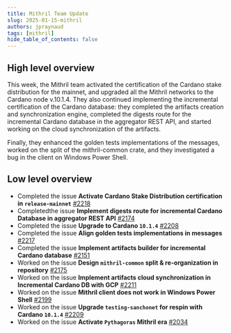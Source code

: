 ```yaml
---
title: Mithril Team Update
slug: 2025-01-15-mithril
authors: jpraynaud
tags: [mithril]
hide_table_of_contents: false
---
```


## High level overview

This week, the Mithril team activated the certification of the Cardano stake distribution for the mainnet, and upgraded all the Mithril networks to the Cardano node v.10.1.4. They also continued implementing the incremental certification of the Cardano database: they completed the artifacts creation and synchronization engine, completed the digests route for the incremental Cardano database in the aggregator REST API, and started working on the cloud synchronization of the artifacts.

Finally, they enhanced the golden tests implementations of the messages, worked on the split of the mithril-common crate, and they investigated a bug in the client on Windows Power Shell.

## Low level overview

- Completed the issue **Activate Cardano Stake Distribution certification in `release-mainnet`** [#2218](https://github.com/input-output-hk/mithril/issues/2218)
- Completedthe issue **Implement digests route for incremental Cardano Database in aggregator REST API** [#2174](https://github.com/input-output-hk/mithril/issues/2174)
- Completed the issue **Upgrade to Cardano `10.1.4`** [#2208](https://github.com/input-output-hk/mithril/issues/2208)
- Completed the issue **Align golden tests implementations in messages** [#2217](https://github.com/input-output-hk/mithril/issues/2217)
- Completed the issue **Implement artifacts builder for incremental Cardano database** [#2151](https://github.com/input-output-hk/mithril/issues/2151)
- Worked on the issue **Design `mithril-common` split & re-organization in repository** [#2175](https://github.com/input-output-hk/mithril/issues/2175)
- Worked on the issue **Implement artifacts cloud synchronization in Incremental Cardano DB with GCP** [#2211](https://github.com/input-output-hk/mithril/issues/2211)
- Worked on the issue **Mithril client does not work in Windows Power Shell** [#2199](https://github.com/input-output-hk/mithril/issues/2199)
- Worked on the issue **Upgrade `testing-sanchonet` for respin with Cardano `10.1.4`** [#2209](https://github.com/input-output-hk/mithril/issues/2209)
- Worked on the issue **Activate `Pythagoras` Mithril era** [#2034](https://github.com/input-output-hk/mithril/issues/2034)
